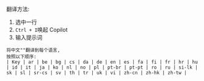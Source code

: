 翻译方法:

1. 选中一行
1. `Ctrl + I`唤起 Copilot
1. 输入提示词

```prompt
将中文""翻译到每个语言, 
按照以下顺序:
| Key | ar | be | bg | cs | da | de | en | es | fa | fi | fr | hr | hu | id | it | ja | ko | nl | no | pl | pt-br | pt-pt | ro | ru | si-lk | sk | sl | sr-cs | sv | th | tr | uk | vi | zh-cn | zh-hk | zh-tw |
```
